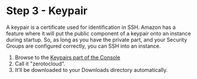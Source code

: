 # Step 3 - Keypair

A keypair is a certificate used for identification in SSH. Amazon has a feature where it will put the public component of a keypair onto an instance during startup. So, as long as you have the private part, and your Security Groups are configured correctly, you can SSH into an instance.

1. Browse to the <a href="https://console.aws.amazon.com/ec2/v2/home?region=us-west-2#KeyPairs:" target="_blank">Keypairs part of the Console</a>
2. Call it "zerotocloud".  
3. It’ll be downloaded to your Downloads directory automatically.

